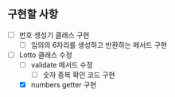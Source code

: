 ## 구현할 사항
- [ ] 번호 생성기 클래스 구현
  - [ ] 임의의 6자리를 생성하고 반환하는 메서드 구현
- [ ] Lotto 클래스 수정
  - [ ] validate 메서드 수정
    - [ ] 숫자 중복 확인 코드 구현
  - [x] numbers getter 구현
